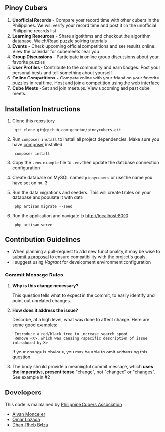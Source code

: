 ## Pinoy Cubers

1. **Unofficial Records** - Compare your record time with other cubers in the Philippines. We will verify your record time and post it on the unofficial Philippine records list
2. **Learning Resources** - Share algorithms and checkout the algorithm database. Watch/Read puzzle solving tutorials
3. **Events** - Check upcoming official competitions and see results online. View the calendar for cubemeets near you
4. **Group Discussions** - Participate in online group discussions about your favorite puzzles
5. **User Profiles** - Contribute to the community and earn badges. Post your personal bests and tell something about yourself
6. **Online Competitions** - Compete online with your friend on your favorite puzzles in real time. Host and join a competition using the web interface
7.  **Cube Meets** - Set and join meetups. View upcoming and past cube meets.

## Installation Instructions

1. Clone this repository

		git clone git@github.com:geocine/pinoycubers.git

2. Run `composer install` to install all project dependencies. Make sure you have [composer](https://getcomposer.org/download/) installed.

		composer install

3. Copy the `.env.example` file to `.env` then update the database connection configuration
4. Create database on MySQL named `pinoycubers` or use the name you have set on no. 3
5. Run the data migrations and seeders. This will create tables on your database and populate it with data

		php artisan migrate --seed

6. Run the application and navigate to [http://localhost:8000](http://localhost:8000)

		php artisan serve

## Contribution Guidelines

 - When planning a pull-request to add new functionality, it may be wise to [submit a proposal](https://github.com/geocine/pinoycubers/issues/new) to ensure compatibility with the project's goals.
 - I suggest using *Vagrant* for development environment configuration

### Commit Message Rules

1. **Why is this change necessary?**

	This question tells what to expect in the commit, to easily identify and point out unrelated changes.

2. **How does it address the issue?**

	Describe, at a high level, what was done to affect change. Here are some good examples:
	
		Introduce a red/black tree to increase search speed 
		Remove <X>, which was causing <specific description of issue introduced by X>
		
	If your change is obvious, you may be able to omit addressing this question.

3. The body should provide a meaningful commit message, which **uses the imperative, present tense** "change", not "changed" or "changes". See example in #2


## Developers

This code is maintained by [Philippine Cubers Association](https://facebook.com/PhilippineCubersAssociation/)

- [Aivan Monceller](https://github.com/geocine)
- [Omar Lozada](https://github.com/lozadaOmr)
- [Dhan-Rheb Belza](https://github.com/drfb)
